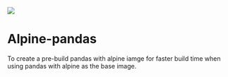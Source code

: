 ![](https://img.shields.io/docker/cloud/build/mjbnzr/alpine-pandas?style=for-the-badge)

# Alpine-pandas

To create a pre-build pandas with alpine iamge for faster build time when using pandas with alpine as the base image.
